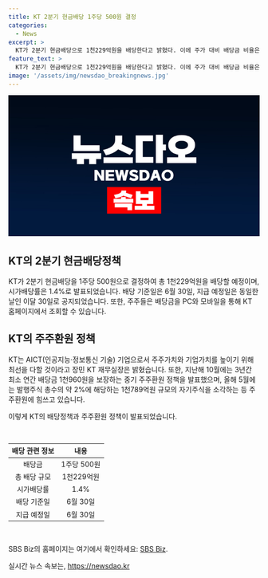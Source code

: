```yaml
---
title: KT 2분기 현금배당 1주당 500원 결정
categories:
  - News
excerpt: >
  KT가 2분기 현금배당으로 1천229억원을 배당한다고 밝혔다. 이에 주가 대비 배당금 비율은 1.4%이며, 배당 기준일은 6월 30일, 지급 예정일은 이달 30일이다. 또한, 주주는 KT 홈페이지를 통해 배당금을 조회할 수 있으며, KT는 AICT(인공지능·정보통신 기술) 기업으로 주주가치와 기업가치를 제고하는데 최선을 다할 것이라고 밝혔다. 이와 함께, KT는 최소 연간 배당금 1천960원 보장하는 주주환원 정책을 발표했으며, 올해 5월에는 1천789억원 규모의 자기주식을 소각했다.
feature_text: >
  KT가 2분기 현금배당으로 1천229억원을 배당한다고 밝혔다. 이에 주가 대비 배당금 비율은 1.4%이며, 배당 기준일은 6월 30일, 지급 예정일은 이달 30일이다. 또한, 주주는 KT 홈페이지를 통해 배당금을 조회할 수 있으며, KT는 AICT(인공지능·정보통신 기술) 기업으로 주주가치와 기업가치를 제고하는데 최선을 다할 것이라고 밝혔다. 이와 함께, KT는 최소 연간 배당금 1천960원 보장하는 주주환원 정책을 발표했으며, 올해 5월에는 1천789억원 규모의 자기주식을 소각했다.
image: '/assets/img/newsdao_breakingnews.jpg'
---
```


<p><img src="/assets/img/newsdao_breakingnews.jpg" alt="firstkoreanews 속보" /></p>

<h2 data-ke-size="size26">KT의 2분기 현금배당정책</h2>

<p>KT가 2분기 현금배당을 1주당 500원으로 결정하여 총 1천229억원을 배당할 예정이며, 시가배당률은 1.4%로 발표되었습니다. 배당 기준일은 6월 30일, 지급 예정일은 동일한 날인 이달 30일로 공지되었습니다. 또한, 주주들은 배당금을 PC와 모바일을 통해 KT 홈페이지에서 조회할 수 있습니다.</p>

<h2 data-ke-size="size26">KT의 주주환원 정책</h2>

<p>KT는 AICT(인공지능·정보통신 기술) 기업으로서 주주가치와 기업가치를 높이기 위해 최선을 다할 것이라고 장민 KT 재무실장은 밝혔습니다. 또한, 지난해 10월에는 3년간 최소 연간 배당금 1천960원을 보장하는 중기 주주환원 정책을 발표했으며, 올해 5월에는 발행주식 총수의 약 2%에 해당하는 1천789억원 규모의 자기주식을 소각하는 등 주주환원에 힘쓰고 있습니다.</p>

<p>이렇게 KT의 배당정책과 주주환원 정책이 발표되었습니다.</p>

<p data-ke-size="size16">&nbsp;</p>

<table>
<thead>
<tr>
<th style="text-align: center;">배당 관련 정보</th>
<th style="text-align: center;">내용</th>
</tr>
</thead>
<tbody>
<tr>
<td style="text-align: center;">배당금</td>
<td style="text-align: center;">1주당 500원</td>
</tr>
<tr>
<td style="text-align: center;">총 배당 규모</td>
<td style="text-align: center;">1천229억원</td>
</tr>
<tr>
<td style="text-align: center;">시가배당률</td>
<td style="text-align: center;">1.4%</td>
</tr>
<tr>
<td style="text-align: center;">배당 기준일</td>
<td style="text-align: center;">6월 30일</td>
</tr>
<tr>
<td style="text-align: center;">지급 예정일</td>
<td style="text-align: center;">6월 30일</td>
</tr>
</tbody>
</table>

<p data-ke-size="size16">&nbsp;</p>

<p>SBS Biz의 홈페이지는 여기에서 확인하세요: <a href="https://url.kr/9pghjn">SBS Biz</a>.</p>
실시간 뉴스 속보는, <a href="https://newsdao.kr" rel="dofollow">https://newsdao.kr</a>


